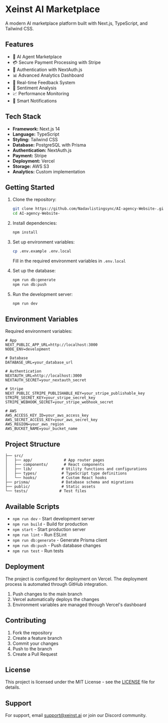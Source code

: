 # Xeinst AI Marketplace

A modern AI marketplace platform built with Next.js, TypeScript, and Tailwind CSS.

## Features

- 🤖 AI Agent Marketplace
- 💳 Secure Payment Processing with Stripe
- 🔐 Authentication with NextAuth.js
- 📊 Advanced Analytics Dashboard
- 💬 Real-time Feedback System
- 🎯 Sentiment Analysis
- 📈 Performance Monitoring
- 🔔 Smart Notifications

## Tech Stack

- **Framework:** Next.js 14
- **Language:** TypeScript
- **Styling:** Tailwind CSS
- **Database:** PostgreSQL with Prisma
- **Authentication:** NextAuth.js
- **Payment:** Stripe
- **Deployment:** Vercel
- **Storage:** AWS S3
- **Analytics:** Custom implementation

## Getting Started

1. Clone the repository:
   ```bash
   git clone https://github.com/Nadavlistingsync/AI-agency-Website-.git
   cd AI-agency-Website-
   ```

2. Install dependencies:
   ```bash
   npm install
   ```

3. Set up environment variables:
   ```bash
   cp .env.example .env.local
   ```
   Fill in the required environment variables in `.env.local`

4. Set up the database:
   ```bash
   npm run db:generate
   npm run db:push
   ```

5. Run the development server:
   ```bash
   npm run dev
   ```

## Environment Variables

Required environment variables:

```env
# App
NEXT_PUBLIC_APP_URL=http://localhost:3000
NODE_ENV=development

# Database
DATABASE_URL=your_database_url

# Authentication
NEXTAUTH_URL=http://localhost:3000
NEXTAUTH_SECRET=your_nextauth_secret

# Stripe
NEXT_PUBLIC_STRIPE_PUBLISHABLE_KEY=your_stripe_publishable_key
STRIPE_SECRET_KEY=your_stripe_secret_key
STRIPE_WEBHOOK_SECRET=your_stripe_webhook_secret

# AWS
AWS_ACCESS_KEY_ID=your_aws_access_key
AWS_SECRET_ACCESS_KEY=your_aws_secret_key
AWS_REGION=your_aws_region
AWS_BUCKET_NAME=your_bucket_name
```

## Project Structure

```
├── src/
│   ├── app/              # App router pages
│   ├── components/       # React components
│   ├── lib/             # Utility functions and configurations
│   ├── types/           # TypeScript type definitions
│   └── hooks/           # Custom React hooks
├── prisma/              # Database schema and migrations
├── public/              # Static assets
└── tests/              # Test files
```

## Available Scripts

- `npm run dev` - Start development server
- `npm run build` - Build for production
- `npm start` - Start production server
- `npm run lint` - Run ESLint
- `npm run db:generate` - Generate Prisma client
- `npm run db:push` - Push database changes
- `npm run test` - Run tests

## Deployment

The project is configured for deployment on Vercel. The deployment process is automated through GitHub integration.

1. Push changes to the main branch
2. Vercel automatically deploys the changes
3. Environment variables are managed through Vercel's dashboard

## Contributing

1. Fork the repository
2. Create a feature branch
3. Commit your changes
4. Push to the branch
5. Create a Pull Request

## License

This project is licensed under the MIT License - see the [LICENSE](LICENSE) file for details.

## Support

For support, email support@xeinst.ai or join our Discord community.
